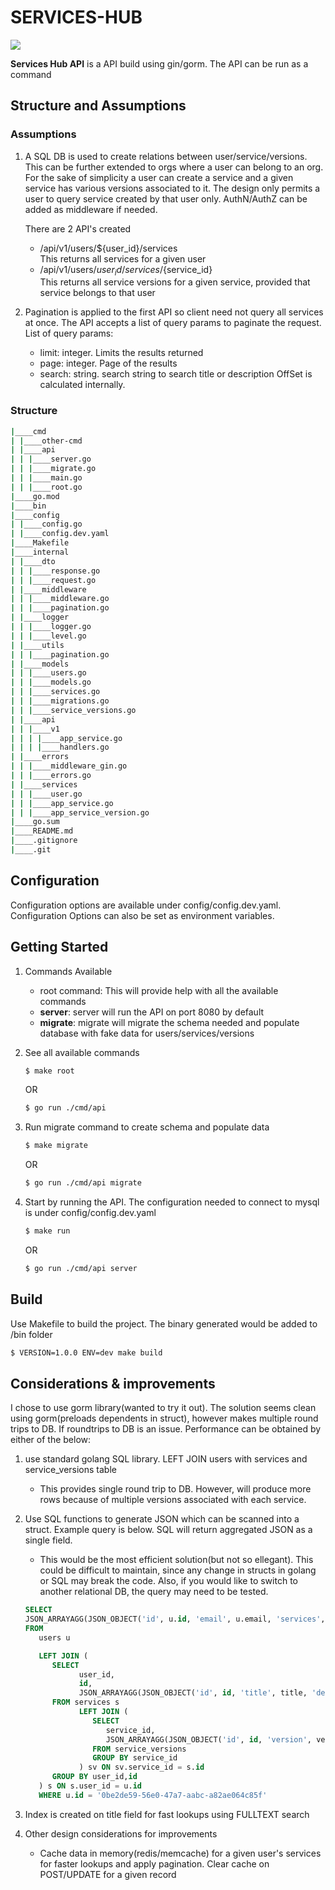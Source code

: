 # SERVICES-HUB

![](https://storage.googleapis.com/bc-ops/github-gif/service-hub.png)

**Services Hub API** is a API build using gin/gorm. The API can be run as a command

## Structure and Assumptions

### Assumptions

1. A SQL DB is used to create relations between user/service/versions. This can be further extended to orgs where a user can belong to an org.
   For the sake of simplicity a user can create a service and a given service has various versions associated to it.
   The design only permits a user to query service created by that user only.
   AuthN/AuthZ can be added as middleware if needed.

   There are 2 API's created

   - /api/v1/users/${user_id}/services\
     This returns all services for a given user
   - /api/v1/users/${user_id}/services/${service_id}\
     This returns all service versions for a given service, provided that service belongs to that user

2. Pagination is applied to the first API so client need not query all services at once. The API accepts a list of query params to paginate the request.
   List of query params:
   - limit: integer. Limits the results returned
   - page: integer. Page of the results
   - search: string. search string to search title or description
     OffSet is calculated internally.

### Structure

```bash
|____cmd
| |____other-cmd
| |____api
| | |____server.go
| | |____migrate.go
| | |____main.go
| | |____root.go
|____go.mod
|____bin
|____config
| |____config.go
| |____config.dev.yaml
|____Makefile
|____internal
| |____dto
| | |____response.go
| | |____request.go
| |____middleware
| | |____middleware.go
| | |____pagination.go
| |____logger
| | |____logger.go
| | |____level.go
| |____utils
| | |____pagination.go
| |____models
| | |____users.go
| | |____models.go
| | |____services.go
| | |____migrations.go
| | |____service_versions.go
| |____api
| | |____v1
| | | |____app_service.go
| | | |____handlers.go
| |____errors
| | |____middleware_gin.go
| | |____errors.go
| |____services
| | |____user.go
| | |____app_service.go
| | |____app_service_version.go
|____go.sum
|____README.md
|____.gitignore
|____.git
```

## Configuration

Configuration options are available under config/config.dev.yaml. Configuration Options can also be set as environment variables.

## Getting Started

1. Commands Available

   - root command: This will provide help with all the available commands
   - **server**: server will run the API on port 8080 by default
   - **migrate**: migrate will migrate the schema needed and populate database with fake data for users/services/versions

2. See all available commands

   ```bash
   $ make root
   ```

   OR

   ```bash
   $ go run ./cmd/api
   ```

3. Run migrate command to create schema and populate data

   ```bash
   $ make migrate
   ```

   OR

   ```bash
   $ go run ./cmd/api migrate
   ```

4. Start by running the API. The configuration needed to connect to mysql is under config/config.dev.yaml

   ```bash
   $ make run
   ```

   OR

   ```bash
   $ go run ./cmd/api server
   ```

## Build

Use Makefile to build the project. The binary generated would be added to /bin folder

```bash
$ VERSION=1.0.0 ENV=dev make build
```

## Considerations & improvements

I chose to use gorm library(wanted to try it out). The solution seems clean using gorm(preloads dependents in struct), however makes multiple round trips to DB.
If roundtrips to DB is an issue. Performance can be obtained by either of the below:

1. use standard golang SQL library. LEFT JOIN users with services and service_versions table
   - This provides single round trip to DB. However, will produce more rows because of multiple versions associated with each service.
2. Use SQL functions to generate JSON which can be scanned into a struct. Example query is below. SQL will return aggregated JSON as a single field.

   - This would be the most efficient solution(but not so ellegant). This could be difficult to maintain, since any change in structs in golang or SQL may break the code. Also, if you would like to switch to another relational DB, the query may need to be tested.

   ```sql
   SELECT
   JSON_ARRAYAGG(JSON_OBJECT('id', u.id, 'email', u.email, 'services', s.services))
   FROM
      users u

      LEFT JOIN (
         SELECT
               user_id,
               id,
               JSON_ARRAYAGG(JSON_OBJECT('id', id, 'title', title, 'description', description, 'service_versions', sv.json_versions)) services
         FROM services s
               LEFT JOIN (
                  SELECT
                     service_id,
                     JSON_ARRAYAGG(JSON_OBJECT('id', id, 'version', version)) json_versions
                  FROM service_versions
                  GROUP BY service_id
               ) sv ON sv.service_id = s.id
         GROUP BY user_id,id
      ) s ON s.user_id = u.id
      WHERE u.id = '0be2de59-56e0-47a7-aabc-a82ae064c85f'
   ```

3. Index is created on title field for fast lookups using FULLTEXT search
4. Other design considerations for improvements
   - Cache data in memory(redis/memcache) for a given user's services for faster lookups and apply pagination. Clear cache on POST/UPDATE for a given record
